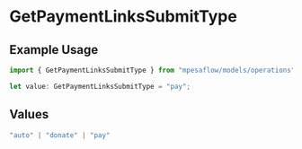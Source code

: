 # GetPaymentLinksSubmitType

## Example Usage

```typescript
import { GetPaymentLinksSubmitType } from "mpesaflow/models/operations";

let value: GetPaymentLinksSubmitType = "pay";
```

## Values

```typescript
"auto" | "donate" | "pay"
```
